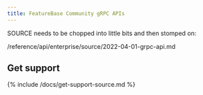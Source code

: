 ```yaml
---
title: FeatureBase Community gRPC APIs
---
```



SOURCE needs to be chopped into little bits and then stomped on:

/reference/api/enterprise/source/2022-04-01-grpc-api.md


## Get support

{% include /docs/get-support-source.md %}
